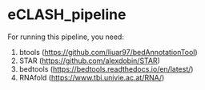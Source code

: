 # eCLASH_pipeline
For running this pipeline, you need:
1. btools (https://github.com/liuar97/bedAnnotationTool)
2. STAR (https://github.com/alexdobin/STAR)
3. bedtools (https://bedtools.readthedocs.io/en/latest/)
4. RNAfold (https://www.tbi.univie.ac.at/RNA/)
